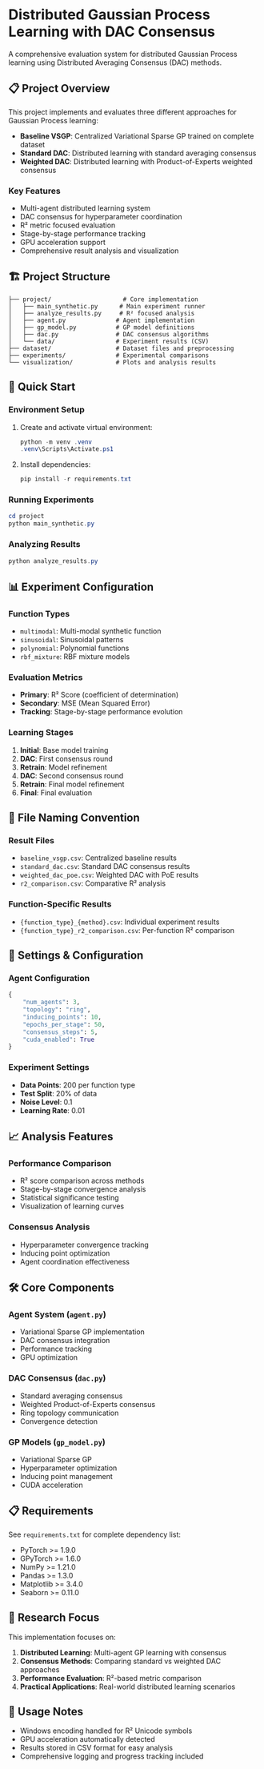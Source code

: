 # Distributed Gaussian Process Learning with DAC Consensus

A comprehensive evaluation system for distributed Gaussian Process learning using Distributed Averaging Consensus (DAC) methods.

## 📋 Project Overview

This project implements and evaluates three different approaches for Gaussian Process learning:
- **Baseline VSGP**: Centralized Variational Sparse GP trained on complete dataset
- **Standard DAC**: Distributed learning with standard averaging consensus
- **Weighted DAC**: Distributed learning with Product-of-Experts weighted consensus

### Key Features
- Multi-agent distributed learning system
- DAC consensus for hyperparameter coordination
- R² metric focused evaluation
- Stage-by-stage performance tracking
- GPU acceleration support
- Comprehensive result analysis and visualization

## 🏗️ Project Structure

```
├── project/                    # Core implementation
│   ├── main_synthetic.py      # Main experiment runner
│   ├── analyze_results.py     # R² focused analysis
│   ├── agent.py              # Agent implementation
│   ├── gp_model.py           # GP model definitions
│   ├── dac.py                # DAC consensus algorithms
│   └── data/                 # Experiment results (CSV)
├── dataset/                  # Dataset files and preprocessing
├── experiments/              # Experimental comparisons
└── visualization/            # Plots and analysis results

```

## 🚀 Quick Start

### Environment Setup
1. Create and activate virtual environment:
   ```powershell
   python -m venv .venv
   .venv\Scripts\Activate.ps1
   ```
   
2. Install dependencies:
   ```powershell
   pip install -r requirements.txt
   ```

### Running Experiments
```powershell
cd project
python main_synthetic.py
```

### Analyzing Results
```powershell
python analyze_results.py
```

## 📊 Experiment Configuration

### Function Types
- `multimodal`: Multi-modal synthetic function
- `sinusoidal`: Sinusoidal patterns
- `polynomial`: Polynomial functions  
- `rbf_mixture`: RBF mixture models

### Evaluation Metrics
- **Primary**: R² Score (coefficient of determination)
- **Secondary**: MSE (Mean Squared Error)
- **Tracking**: Stage-by-stage performance evolution

### Learning Stages
1. **Initial**: Base model training
2. **DAC**: First consensus round
3. **Retrain**: Model refinement
4. **DAC**: Second consensus round
5. **Retrain**: Final model refinement
6. **Final**: Final evaluation

## 📁 File Naming Convention

### Result Files
- `baseline_vsgp.csv`: Centralized baseline results
- `standard_dac.csv`: Standard DAC consensus results
- `weighted_dac_poe.csv`: Weighted DAC with PoE results
- `r2_comparison.csv`: Comparative R² analysis

### Function-Specific Results
- `{function_type}_{method}.csv`: Individual experiment results
- `{function_type}_r2_comparison.csv`: Per-function R² comparison

## 🔧 Settings & Configuration

### Agent Configuration
```python
{
    "num_agents": 3,
    "topology": "ring",
    "inducing_points": 10,
    "epochs_per_stage": 50,
    "consensus_steps": 5,
    "cuda_enabled": True
}
```

### Experiment Settings
- **Data Points**: 200 per function type
- **Test Split**: 20% of data
- **Noise Level**: 0.1
- **Learning Rate**: 0.01

## 📈 Analysis Features

### Performance Comparison
- R² score comparison across methods
- Stage-by-stage convergence analysis
- Statistical significance testing
- Visualization of learning curves

### Consensus Analysis
- Hyperparameter convergence tracking
- Inducing point optimization
- Agent coordination effectiveness

## 🛠️ Core Components

### Agent System (`agent.py`)
- Variational Sparse GP implementation
- DAC consensus integration
- Performance tracking
- GPU optimization

### DAC Consensus (`dac.py`)
- Standard averaging consensus
- Weighted Product-of-Experts consensus
- Ring topology communication
- Convergence detection

### GP Models (`gp_model.py`)
- Variational Sparse GP
- Hyperparameter optimization
- Inducing point management
- CUDA acceleration

## 📋 Requirements

See `requirements.txt` for complete dependency list:
- PyTorch >= 1.9.0
- GPyTorch >= 1.6.0
- NumPy >= 1.21.0
- Pandas >= 1.3.0
- Matplotlib >= 3.4.0
- Seaborn >= 0.11.0

## 🔬 Research Focus

This implementation focuses on:
1. **Distributed Learning**: Multi-agent GP learning with consensus
2. **Consensus Methods**: Comparing standard vs weighted DAC approaches
3. **Performance Evaluation**: R²-based metric comparison
4. **Practical Applications**: Real-world distributed learning scenarios

## 📝 Usage Notes

- Windows encoding handled for R² Unicode symbols
- GPU acceleration automatically detected
- Results stored in CSV format for easy analysis
- Comprehensive logging and progress tracking included


